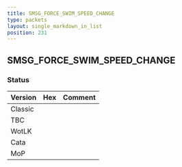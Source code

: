 ```yaml
---
title: SMSG_FORCE_SWIM_SPEED_CHANGE
type: packets
layout: single_markdown_in_list
position: 231
---
```


## SMSG_FORCE_SWIM_SPEED_CHANGE

### Status

Version    | Hex        | Comment
---------- | ---------- | ---------- 
Classic    |            |
TBC        |            |
WotLK      |            |
Cata       |            |
MoP        |            |
